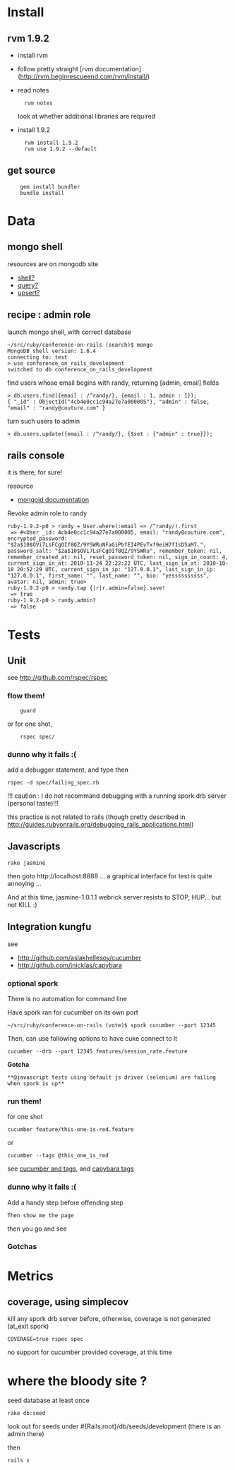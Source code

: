 Install
=======

rvm 1.9.2
---------

* install rvm

* follow pretty straight [rvm documentation] (http://rvm.beginrescueend.com/rvm/install/)

* read notes

        rvm notes
    
  look at whether additional libraries are required

* install 1.9.2

        rvm install 1.9.2
        rvm use 1.9.2 --default

get source
----------

		gem install bundler
		bundle install


Data
====

mongo shell
-----------

resources are on mongodb site

* [shell?](http://www.mongodb.org/display/DOCS/dbshell+Reference)
* [query?](http://www.mongodb.org/display/DOCS/Advanced+Queries)
* [upsert?](http://www.mongodb.org/display/DOCS/Updating)

recipe : admin role 
-------------------

launch mongo shell, with correct database

    ~/src/ruby/conference-on-rails (search)$ mongo
    MongoDB shell version: 1.6.4
    connecting to: test
    > use conference_on_rails_development
    switched to db conference_on_rails_development

find users whose email begins with randy, returning [admin, email] fields

    > db.users.find({email : /^randy/}, {email : 1, admin : 1});
    { "_id" : ObjectId("4cb4e0cc1c94a27e7a000005"), "admin" : false, "email" : "randy@couture.com" }

turn such users to admin

    > db.users.update({email : /^randy/}, {$set : {"admin" : true}});

rails console
-------------

it is there, for sure!

resource

* [mongoid documentation](http://mongoid.org/docs/querying/)

Revoke admin role to randy

    ruby-1.9.2-p0 > randy = User.where(:email => /^randy/).first
     => #<User _id: 4cb4e0cc1c94a27e7a000005, email: "randy@couture.com", encrypted_password: "$2a$10$OVi7LsFCgOIf8QZ/9YSWRuNFaGiPbfEI4PEvTxf9eiH7f1sD5aM7.", password_salt: "$2a$10$OVi7LsFCgOIf8QZ/9YSWRu", remember_token: nil, remember_created_at: nil, reset_password_token: nil, sign_in_count: 4, current_sign_in_at: 2010-11-24 22:22:22 UTC, last_sign_in_at: 2010-10-18 20:52:29 UTC, current_sign_in_ip: "127.0.0.1", last_sign_in_ip: "127.0.0.1", first_name: "", last_name: "", bio: "yessssssssss", avatar: nil, admin: true> 
    ruby-1.9.2-p0 > randy.tap {|r|r.admin=false}.save!
     => true 
    ruby-1.9.2-p0 > randy.admin?
     => false

Tests
=====

Unit 
----
see http://github.com/rspec/rspec

### flow them!
		guard
		
or for one shot,

		rspec spec/
		
### dunno why it fails :(
add a debugger statement, and type then

    rspec -d spec/failing_spec.rb

!!! caution : I do not recommand debugging with a running spork drb server (personal taste)!!!

this practice is not related to rails (though pretty described in http://guides.rubyonrails.org/debugging_rails_applications.html)

Javascripts
-----------

    rake jasmine
    
then goto http://localhost:8888 ... a graphical interface for test is quite annoying ...

And at this time, jasmine-1.0.1.1 webrick server resists to STOP, HUP... but not KILL :)


Integration kungfu
------------------

see

* http://github.com/aslakhellesoy/cucumber
* http://github.com/jnicklas/capybara

### optional spork
There is no automation for command line

Have spork ran for cucumber on its own port

    ~/src/ruby/conference-on-rails (vote)$ spork cucumber --port 12345
    
Then, can use following options to have cuke connect to it

    cucumber --drb --port 12345 features/session_rate.feature

**Gotcha**
    
    **@javascript tests using default js driver (selenium) are failing when spork is up**

### run them!

for one shot

    cucumber feature/this-one-is-red.feature
or

    cucumber --tags @this_one_is_red

see [cucumber and tags](http://github.com/aslakhellesoy/cucumber/wiki/tags), and [capybara tags](http://github.com/jnicklas/capybara)

		
### dunno why it fails :(
Add a handy step before offending step

    Then show me the page

then you go and see

### Gotchas

Metrics
=======
coverage, using simplecov
-------------------------

kill any spork drb server before, otherwise, coverage is not generated (at_exit spork)

    COVERAGE=true rspec spec

no support for cucumber provided coverage, at this time

where the bloody site ?
=======================

seed database at least once

    rake db:seed
    
look out for seeds under #{Rails.root}/db/seeds/development (there is an admin there)

then

    rails s